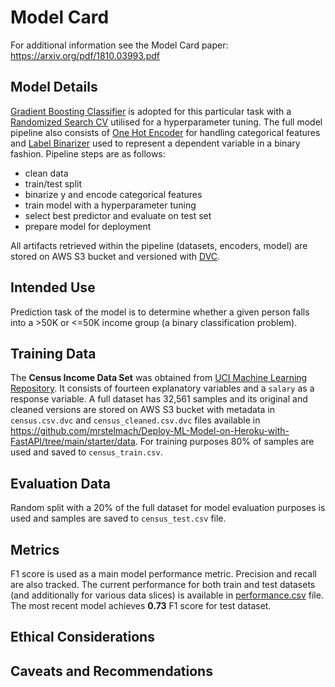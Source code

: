 # Model Card

For additional information see the Model Card paper: https://arxiv.org/pdf/1810.03993.pdf

## Model Details

[Gradient Boosting Classifier](https://scikit-learn.org/stable/modules/generated/sklearn.ensemble.GradientBoostingClassifier.html) is adopted for this particular task with a [Randomized Search CV](https://scikit-learn.org/stable/modules/generated/sklearn.model_selection.RandomizedSearchCV.html#sklearn.model_selection.RandomizedSearchCV) utilised for a hyperparameter tuning. The full model pipeline also consists of [One Hot Encoder](https://scikit-learn.org/stable/modules/generated/sklearn.preprocessing.OneHotEncoder.html) for handling categorical features and [Label Binarizer](https://scikit-learn.org/stable/modules/generated/sklearn.preprocessing.LabelBinarizer.html#sklearn.preprocessing.LabelBinarizer) used to represent a dependent variable in a binary fashion. Pipeline steps are as follows:
- clean data
- train/test split
- binarize y and encode categorical features
- train model with a hyperparameter tuning
- select best predictor and evaluate on test set
- prepare model for deployment

All artifacts retrieved within the pipeline (datasets, encoders, model) are stored on AWS S3 bucket and versioned with [DVC](https://dvc.org/).

## Intended Use

Prediction task of the model is to determine whether a given person falls into a >50K or <=50K income group (a binary classification problem).

## Training Data

The **Census Income Data Set** was obtained from [UCI Machine Learning Repository](https://archive.ics.uci.edu/ml/datasets/census+income). It consists of fourteen explanatory variables and a `salary` as a response variable. A full dataset has 32,561 samples and its original and cleaned versions are stored on AWS S3 bucket with metadata in `census.csv.dvc` and `census_cleaned.csv.dvc` files available in https://github.com/mrstelmach/Deploy-ML-Model-on-Heroku-with-FastAPI/tree/main/starter/data. For training purposes 80% of samples are used and saved to `census_train.csv`.

## Evaluation Data

Random split with a 20% of the full dataset for model evaluation purposes is used and samples are saved to `census_test.csv` file.

## Metrics

F1 score is used as a main model performance metric. Precision and recall are also tracked. The current performance for both train and test datasets (and additionally for various data slices) is available in [performance.csv](https://github.com/mrstelmach/Deploy-ML-Model-on-Heroku-with-FastAPI/blob/main/starter/data/performance.csv) file. The most recent model achieves **0.73** F1 score for test dataset.

## Ethical Considerations

## Caveats and Recommendations
